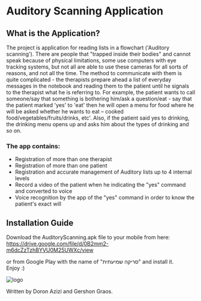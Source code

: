 # Auditory Scanning Application

## What is the Application?

The project is application for reading lists in a flowchart ('Auditory scanning').
There are people that "trapped inside their bodies" and cannot speak because of physical limitations, some use computers with eye tracking systems, but not all are able to use these cameras for all sorts of reasons, and not all the time.
The method to communicate with them is quite complicated - the therapists prepare ahead a list of everyday messages in the notebook and reading them to the patient until he signals to the therapist what he is referring to.
For example, the patient wants to call someone/say that something is bothering him/ask a question/eat - say that the patient marked 'yes' to 'eat' then he will open a menu for food
where he will be asked whether he wants to eat – cooked food/vegetables/fruits/drinks, etc'.
Also, if the patient said yes to drinking, the drinking menu opens up and asks him about the types of drinking and so on.

### The app contains:
  * Registration of more than one therapist
  * Registration of more than one patient
  * Registration and accurate management of Auditory lists up to 4 internal levels
  * Record a video of the patient when he indicating the "yes" command and converted to voice
  * Voice recognition by the app of the "yes" command in order to know the patient's exact  will
  

## Installation Guide
Download the AuditoryScanning.apk file to your mobile from here:
<br />
https://drive.google.com/file/d/0B2mm2-m6dcZzTzhBYVU0M25UWXc/view
<br />

or from Google Play with the name of "סריקה שמיעתית"
and install it.
<br /> 
Enjoy :)

![logo](https://github.com/GershonGraos/Final-project-Auditory-scanning/blob/master/app/src/main/ic_logito-web.png)


Written by Doron Azizi and Gershon Graos.


